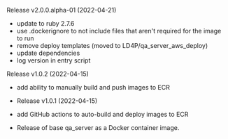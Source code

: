 Release v2.0.0.alpha-01 (2022-04-21)

* update to ruby 2.7.6
* use .dockerignore to not include files that aren't required for the image to run
* remove deploy templates (moved to LD4P/qa_server_aws_deploy)
* update dependencies
* log version in entry script

Release v1.0.2 (2022-04-15)

* add ability to manually build and push images to ECR

* Release v1.0.1 (2022-04-15)

* add GitHub actions to auto-build and deploy images to ECR
* Release of base qa_server as a Docker container image.
